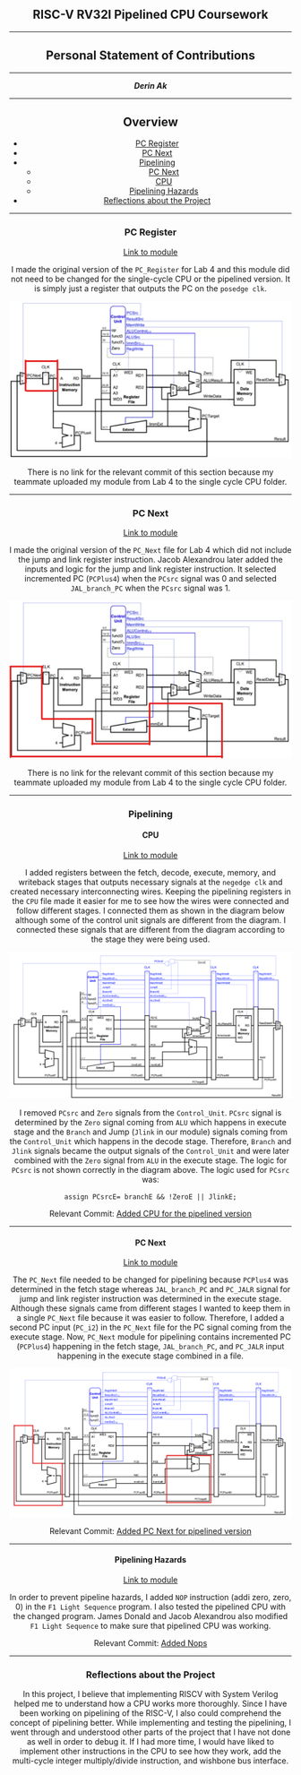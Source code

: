 <center>

## RISC-V RV32I Pipelined CPU Coursework
___
    
## Personal Statement of Contributions
___

**_Derin Ak_**

___

## Overview
* [PC Register](#PC-Register)
* [PC Next](#PC-Next)
* [Pipelining](#Pipelining)
    - [PC Next](#PC-Next)
    - [CPU](#CPU)
    - [Pipelining Hazards](#Pipelining-Hazards)
* [Reflections about the Project](#Reflections-about-the-Project)


___

### PC Register

[Link to module](https://github.com/EIE2-IAC-Labs/iac-riscv-cw-1/blob/main/CPU/PC_Register.sv)

I made the original version of the `PC_Register` for Lab 4 and this module did not need to be changed for the single-cycle CPU or the pipelined version.  It is simply just a register that outputs the PC on the `posedge clk`.

<p align="center"> <img src="images/PCregister.png" /> </p>


There is no link for the relevant commit of this section because my teammate uploaded my module from Lab 4 to the single cycle CPU folder. 

___

### PC Next


[Link to module](https://github.com/EIE2-IAC-Labs/iac-riscv-cw-1/blob/main/CPU/PC_Next.sv)

I made the original version of the `PC_Next` file for Lab 4 which did not include the jump and link register instruction. Jacob Alexandrou later added the inputs and logic for the jump and link register instruction. It selected incremented PC (`PCPlus4`) when the `PCsrc` signal was 0 and selected `JAL_branch_PC` when the `PCsrc` signal was 1.  

<p align="center"> <img src="images/PCnext.png" /> </p>

There is no link for the relevant commit of this section because my teammate uploaded my module from Lab 4 to the single cycle CPU folder.

___

### Pipelining

#### CPU

[Link to module](https://github.com/EIE2-IAC-Labs/iac-riscv-cw-1/blob/pipelining/CPU/cpu.sv)

I added registers between the fetch, decode, execute, memory, and writeback stages that outputs necessary signals at the `negedge clk` and created necessary interconnecting wires. Keeping the pipelining registers in the `CPU` file made it easier for me to see how the wires were connected and follow different stages. I connected them as shown in the diagram below although some of the control unit signals are different from the diagram. I connected these signals that are different from the diagram according to the stage they were being used.  

<p align="center"> <img src="images/pipelining.png" /> </p>


I removed `PCsrc` and `Zero` signals from the `Control_Unit`.  `PCsrc` signal is determined by the `Zero` signal coming from `ALU` which happens in execute stage and the `Branch` and Jump (`Jlink` in our module) signals coming from the `Control_Unit` which happens in the decode stage. Therefore, `Branch` and `Jlink` signals became the output signals of the `Control_Unit` and were later combined with the `Zero` signal from `ALU` in the execute stage. The logic for `PCsrc` is not shown correctly in the diagram above. The logic used for `PCsrc` was:

    assign PCsrcE= branchE && !ZeroE || JlinkE;

Relevant Commit: [Added CPU for the pipelined version](https://github.com/EIE2-IAC-Labs/iac-riscv-cw-1/commit/2f3222e1021bb1d561a8fb759e1df01def2328f8)

---

#### PC Next

[Link to module](https://github.com/EIE2-IAC-Labs/iac-riscv-cw-1/blob/pipelining/CPU/PC_Next.sv)

The `PC_Next` file needed to be changed for pipelining because `PCPlus4` was determined in the fetch stage whereas `JAL_branch_PC` and `PC_JALR` signal for jump and link register instruction was determined in the execute stage. Although these signals came from different stages I wanted to keep them in a single `PC_Next` file because it was easier to follow. Therefore, I added a second PC input (`PC_i2`) in the `PC_Next` file for the PC signal coming from the execute stage. Now, `PC_Next` module for pipelining contains incremented PC (`PCPlus4`) happening in the fetch stage, `JAL_branch_PC`, and `PC_JALR` input happening in the execute stage combined in a file. 

<p align="center"> <img src="images/PCnextforpipelining.png" /> </p>


Relevant Commit: [Added PC Next for pipelined version](https://github.com/EIE2-IAC-Labs/iac-riscv-cw-1/commit/bb5cf03f070a0b56bed9991aaabd8ca1abcdb3b5)

---

#### Pipelining Hazards

[Link to module](https://github.com/EIE2-IAC-Labs/iac-riscv-cw-1/blob/pipelining/src/myprog/f1.s)

In order to prevent pipeline hazards, I added `NOP` instruction (addi zero, zero, 0) in the `F1 Light Sequence` program. I also tested the pipelined CPU with the changed program. James Donald and Jacob Alexandrou also modified `F1 Light Sequence` to make sure that pipelined CPU was working.  

Relevant Commit: [Added Nops](https://github.com/EIE2-IAC-Labs/iac-riscv-cw-1/commit/63de4b4d7d5f6b7ee30f89661105dfa00921bb3d)

___

### Reflections about the Project

In this project, I believe that implementing RISCV with System Verilog helped me to understand how a CPU works more thoroughly. Since I have been working on pipelining of the RISC-V, I also could comprehend the concept of pipelining better. While implementing and testing the pipelining, I went through and understood other parts of the project that I have not done as well in order to debug it. If I had more time, I would have liked to implement other instructions in the CPU to see how they work, add the multi-cycle integer multiply/divide instruction, and wishbone bus interface. 
